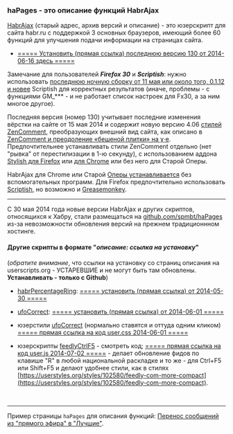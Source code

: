 ### haPages - это описание функций HabrAjax

[HabrAjax](http://userscripts.org:8080/scripts/show/121690) (старый адрес, архив версий и описание) - это юзерскрипт для сайта habr.ru с поддержкой 3 основных браузеров, имеющий более 60 функций для улучшения подачи информации на страницах сайта.

* [===== Установить (прямая ссылка) последнюю версию 130 от 2014-06-16 здесь =====](https://raw.githubusercontent.com/spmbt/haPages/gh-pages/habrajax.user.js)

Замечание для пользователей ***Firefox 30*** и ***Scriptish***: нужно использовать [последнюю ночную сборку от 11 мая или около того, 0.1.12 и новее](https://github.com/scriptish/scriptish-nightlies/tags) Scriptish для корректных результатов (иначе, проблемы - с функциями GM_*** - и не работает список настроек для Fx30, а за ним многое другое).

Последняя версия (номер 130) учитывает последние изменения вёрстки на сайте от 15 мая 2014 и содержит новую версию 4.06 [стилей ZenComment](http://userstyles.org/styles/101697/habr-zencomment-4), преобразующих внешний вид сайта, как описано в [ZenComment и преодоление «бешеной плитки» на χ·е](http://habrahabr.ru/post/223555/). Предпочтительнее устанавливать стили ZenComment отдельно (нет "рывка" от перестилизации в 1-ю секунду), с использованием аддона [Stylish для Firefox](https://addons.mozilla.org/ru/firefox/addon/stylish/) или [для Chrome](https://chrome.google.com/webstore/detail/stylish/fjnbnpbmkenffdnngjfgmeleoegfcffe?hl=ru) или без него для Старой Оперы.

HabrAjax для Chrome или Старой [Оперы устанавливается](http://f-lite.ru/lfp/s015.radikal.ru/i332/1010/ed/7bd2820ccbf6.png/htm) без вспомогательных программ. Для Firefox предпочтительно использовать [Scriptish](https://addons.mozilla.org/ru/firefox/addon/scriptish/versions/?page=1#version-0.1.12), но возможно и [Greasemonkey](https://addons.mozilla.org/ru/firefox/addon/greasemonkey/versions/).

---

С 30 мая 2014 года новые версии HabrAjax и других скриптов, относящихся к Хабру, стали размещаться на [github.com/spmbt/haPages](https://github.com/spmbt/haPages/tree/gh-pages) из-за невозможности обновления версий на прежнем традиционнном хостинге.

#### Другие скрипты в формате "*описание: ссылка на установку*"
(*обратите внимание*, что ссылки на установку со страниц описания на userscripts.org - УСТАРЕВШИЕ и не могут быть там обновлены. **Устанавливать - только с Github**)

* [habrPercentageRing](http://userscripts.org:8080/scripts/show/129371): [===== установить (прямая ссылка) от 2014-05-30 =====](https://raw.githubusercontent.com/spmbt/haPages/gh-pages/habrpercentagering@githubcomspmbt.user.js)
* [ufoCorrect](http://userscripts.org:8080/scripts/show/397762): [===== установить (прямая ссылка) от 2014-06-01 =====](https://raw.githubusercontent.com/spmbt/haPages/gh-pages/ufocorrect.user.js)

* юзерстили [ufoCorrect](http://userstyles.org/styles/98513/ufocorrect) (нормально ставятся и оттуда одним кликом) [===== прямая ссылка на код user.css 2014-06-01 =====](https://raw.githubusercontent.com/spmbt/haPages/gh-pages/ufocorrect.user.css)

* юзерскрипты [feedlyCtrlF5](https://github.com/spmbt/haPages/blob/gh-pages/feedlyctrlf5.user.js) - смотреть код; [===== прямая ссылка на код user.js  2014-07-02 =====](https://raw.githubusercontent.com/spmbt/haPages/gh-pages/feedlyctrlf5.user.js) - делает обновление фидов по клавише "R" в любой национальной раскладке и то же - для Ctrl+F5 или Shift+F5 и делают удобнее стили, как в стилях [https://userstyles.org/styles/102580/feedly-com-more-compact](https://userstyles.org/styles/102580/feedly-com-more-compact).

<br>

---

Пример страницы `haPages` для описания функций: [Перенос сообщений из "прямого эфира" в "Лучшие"](http://spmbt.github.io/haPages/sidebarLive2Dailybest.htm).



